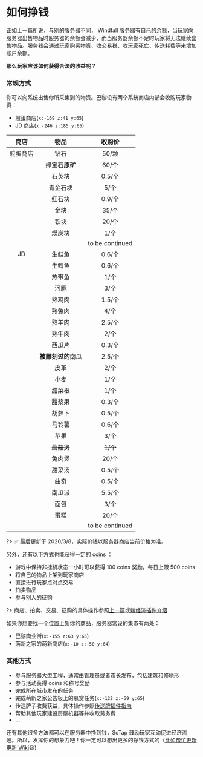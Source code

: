 # 如何挣钱
正如上一篇所说，与别的服务器不同， Windfall 服务器有自己的余额，当玩家向服务器出售物品时服务器的余额会减少，而当服务器余额不足时玩家将无法继续出售物品。服务器会通过玩家购买物资、收交易税、收玩家死亡、传送耗费等来增加账户余额。

**那么玩家应该如何获得合法的收益呢？**

### 常规方式

你可以向系统出售你所采集到的物资。巴黎设有两个系统商店内部会收购玩家物资：
- 煎蛋商店(`x:-169 z:41 y:65`)
- JD 商店(`x:-246 z:185 y:65`)

|商店|物品|收购价|
|:-:|:-:|:-:|
|煎蛋商店|钻石|50/颗|
||绿宝石**原矿**|60/个|
||石英块|0.5/个|
||青金石块|5/个|
||红石块|0.9/个|
||金块|35/个|
||铁块|20/个|
||煤炭块|1/个|
|||to be continued|
|JD|生鲑鱼|0.6/个|
||生鳕鱼|0.6/个|
||热带鱼|1/个|
||河豚|3/个|
||熟鸡肉|1.5/个|
||熟兔肉|4/个|
||熟羊肉|2.5/个|
||熟牛肉|2/个|
||西瓜片|0.3/个|
||**被雕刻过的**南瓜|2.5/个|
||皮革|2/个|
||小麦|1/个|
||甜菜根|1/个|
||甜浆果|0.3/个|
||胡萝卜|0.5/个|
||马铃薯|0.6/个|
||苹果|3/个|
||~~蘑菇煲~~|~~1/个~~|
||兔肉煲|20/个|
||甜菜汤|0.5/个|
||曲奇|0.5/个|
||南瓜派|5.5/个|
||面包|3/个|
||蛋糕|20/个|
|||to be continued|

?> ✅ 最后更新于 2020/3/8，实际价钱以服务器商店当前价格为准。

另外，还有以下方式也能获得一定的 coins ：

- 游戏中保持非挂机状态一小时可以获得 100 coins 奖励，每日上限 500 coins
- 将自己的物品上架到玩家商店
- 直接进行玩家点对点交易
- 拍卖物品
- 参与别人的征购

?> 商店、拍卖、交易、征购的具体操作参照[上一篇][4]或[新经济插件介绍][1]

如果你想要找一个位置上架你的商品，服务器常设的集市有两处：
- 巴黎商业街(`x:-155 z:63 y:65`)
- 萌新之家的萌新商店(`x:-10 z:-50 y:64`)

### 其他方式
- 参与服务器大型工程，通常由管理员或者市长发布，包括建筑和修地形
- 参与活动获得 coins 和称号奖励
- 完成所在城市发布的任务
- 完成萌新之家公告板上的悬赏任务(`x:-122 z:-59 y:65`)
- 传送牌子收费获益，具体操作参照[传送牌插件指南][2]
- 帮助其他玩家建设房屋机器等并收取劳务费
- ...

还有其他很多方法都可以在服务器中挣到钱，SoTap 鼓励玩家互动促进经济流通。所以，发挥你的想象力吧！你一定可以想出更多的挣钱方式的（[比如帮忙更新更新 Wiki][3]😆)

[1]:/plugins/hamsterecohelper-guide.md
[2]:/plugins/capcat.md
[3]:/contributor.md
[4]:/Windfall/Economic.md
